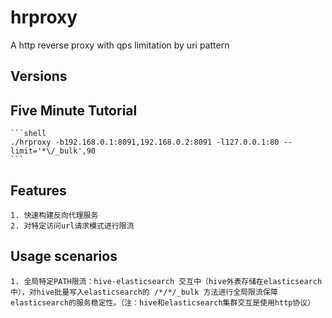 # hrproxy

A http reverse proxy with qps limitation by uri pattern

## Versions

## Five Minute Tutorial
    ```shell
    ./hrproxy -b192.168.0.1:8091,192.168.0.2:8091 -l127.0.0.1:80 --limit='*\/_bulk',90
    ```
## Features
    1. 快速构建反向代理服务
    2. 对特定访问url请求模式进行限流
## Usage scenarios
    1. 全局特定PATH限流：hive-elasticsearch 交互中（hive外表存储在elasticsearch中），对hive批量写入elasticsearch的 /*/*/_bulk 方法进行全局限流保障elasticsearch的服务稳定性。（注：hive和elasticsearch集群交互是使用http协议）

